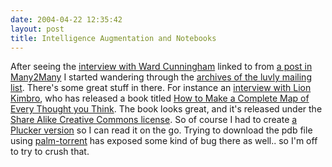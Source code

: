 ```yaml
---
date: 2004-04-22 12:35:42
layout: post
title: Intelligence Augmentation and Notebooks
---
```


After seeing the [interview with Ward Cunningham](http://lists.dessicated.org/pipermail/luvly/Week-of-Mon-20040405/000201.html) linked to from [a post in Many2Many](http://www.corante.com/many/archives/2004/04/22/ward_on_social_engineering_in_a_wiki.php) I started wandering through the [archives of the luvly mailing list](http://lists.dessicated.org/pipermail/luvly/). There's some great stuff in there. For instance an [interview with Lion Kimbro](http://lists.dessicated.org/pipermail/luvly/Week-of-Mon-20040322/000197.html), who has released a book titled [How to Make a Complete Map of Every Thought you Think](http://speakeasy.org/~lion/nb/). The book looks great, and it's released under the [Share Alike Creative Commons license](http://creativecommons.org/licenses/by-sa/1.0/). So of course I had to create [a Plucker version](http://www.bitsplitter.net/projects/Lion_Kimbro_Complete_Map.pdb) so I can read it on the go. Trying to download the pdb file using [palm-torrent](http://openpalmenv.sf.net) has exposed some kind of bug there as well.. so I'm off to try to crush that.
